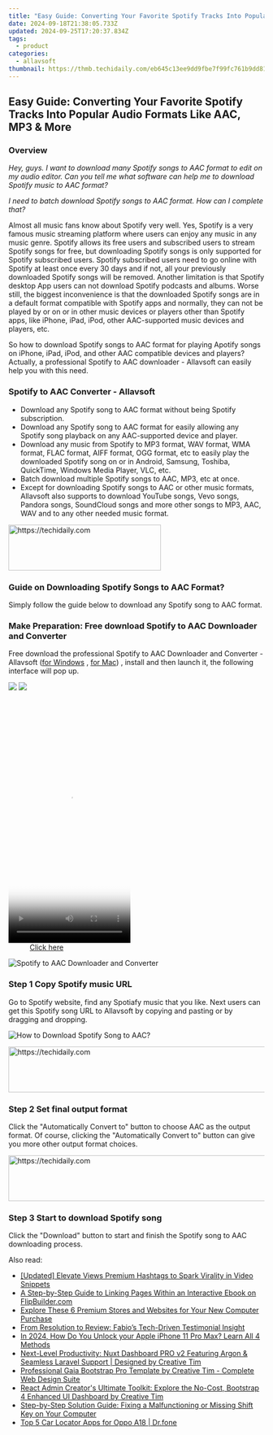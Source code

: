 ```yaml
---
title: "Easy Guide: Converting Your Favorite Spotify Tracks Into Popular Audio Formats Like AAC, MP3 & More"
date: 2024-09-18T21:38:05.733Z
updated: 2024-09-25T17:20:37.834Z
tags:
  - product
categories:
  - allavsoft
thumbnail: https://thmb.techidaily.com/eb645c13ee9dd9fbe7f99fc761b9dd81222823674663074f051eaef5c591591c.jpg
---
```


## Easy Guide: Converting Your Favorite Spotify Tracks Into Popular Audio Formats Like AAC, MP3 & More

### Overview

_Hey, guys. I want to download many Spotify songs to AAC format to edit on my audio editor. Can you tell me what software can help me to download Spotify music to AAC format?_

_I need to batch download Spotify songs to AAC format. How can I complete that?_

Almost all music fans know about Spotify very well. Yes, Spotify is a very famous music streaming platform where users can enjoy any music in any music genre. Spotify allows its free users and subscribed users to stream Spotify songs for free, but downloading Spotify songs is only supported for Spotify subscribed users. Spotify subscribed users need to go online with Spotify at least once every 30 days and if not, all your previously downloaded Spotify songs will be removed. Another limitation is that Spotify desktop App users can not download Spotify podcasts and albums. Worse still, the biggest inconvenience is that the downloaded Spotify songs are in a default format compatible with Spotify apps and normally, they can not be played by or on or in other music devices or players other than Spotify apps, like iPhone, iPad, iPod, other AAC-supported music devices and players, etc.

So how to download Spotify songs to AAC format for playing Apotify songs on iPhone, iPad, iPod, and other AAC compatible devices and players? Actually, a professional Spotify to AAC downloader - Allavsoft can easily help you with this need.

### Spotify to AAC Converter - Allavsoft

* Download any Spotify song to AAC format without being Spotify subscription.
* Download any Spotify song to AAC format for easily allowing any Spotify song playback on any AAC-supported device and player.
* Download any music from Spotify to MP3 format, WAV format, WMA format, FLAC format, AIFF format, OGG format, etc to easily play the downloaded Spotify song on or in Android, Samsung, Toshiba, QuickTime, Windows Media Player, VLC, etc.
* Batch download multiple Spotify songs to AAC, MP3, etc at once.
* Except for downloading Spotify songs to AAC or other music formats, Allavsoft also supports to download YouTube songs, Vevo songs, Pandora songs, SoundCloud songs and more other songs to MP3, AAC, WAV and to any other needed music format.

<!-- affiliate ads begin -->
<a href="https://25home.pxf.io/c/5597632/2148646/16836" target="_top" id="2148646">
  <img src="//a.impactradius-go.com/display-ad/16836-2148646" border="0" alt="https://techidaily.com" width="300" height="90"/>
</a>
<img height="0" width="0" src="https://25home.pxf.io/i/5597632/2148646/16836" style="position:absolute;visibility:hidden;" border="0" />
<!-- affiliate ads end -->

### Guide on Downloading Spotify Songs to AAC Format?

Simply follow the guide below to download any Spotify song to AAC format.

### Make Preparation: Free download Spotify to AAC Downloader and Converter

Free download the professional Spotify to AAC Downloader and Converter - Allavsoft ([for Windows](https://tools.techidaily.com/allavsoft/products/) , [for Mac](https://tools.techidaily.com/allavsoft/products/)) , install and then launch it, the following interface will pop up.

[![](https://www.allavsoft.com/how-to/../images/how-to/free-download-win.jpg)](https://tools.techidaily.com/allavsoft/products/) [![](https://www.allavsoft.com/how-to/../images/how-to/free-download-mac.jpg)](https://tools.techidaily.com/allavsoft/products/)

<!-- affiliate ads begin -->
<span id="1770544">
					<video width="240" height="480" style="cursor:pointer"
           poster="//a.impactradius-go.com/display-clicktoplayimage/1770544.png"
           onclick="if(!this.playClicked){this.play();this.setAttribute('controls',true);this.playClicked=true;}">
	   <source src="//a.impactradius-go.com/display-ad/20702-1770544">
	   <img src="//a.impactradius-go.com/display-clicktoplayimage/1770544.png" style="border: none; height: 100%; width: 100%; object-fit: contain">
	</video>
	<div style="width:150px;text-align:center"><a href="javascript:window.open(decodeURIComponent('https%3A%2F%2Ftokenmetrics.sjv.io%2Fc%2F5597632%2F1770544%2F20702'), '_blank');void(0);">Click here</a></div>
</span>
<img height="0" width="0" src="https://imp.pxf.io/i/5597632/1770544/20702" style="position:absolute;visibility:hidden;" border="0" />
<!-- affiliate ads end -->

![Spotify to AAC Downloader and Converter](https://www.allavsoft.com/how-to/../images/allavsoft/screen-shot-600.jpg)

### Step 1 Copy Spotify music URL

Go to Spotify website, find any Spotiafy music that you like. Next users can get this Spotify song URL to Allavsoft by copying and pasting or by dragging and dropping.

![How to Download Spotify Song to AAC?](https://www.allavsoft.com/how-to/../images/how-to/download-rtmp-video/download-rtmp-video.jpg)

<!-- affiliate ads begin -->
<a href="https://ephamedtechinc.pxf.io/c/5597632/2137209/26400" target="_top" id="2137209">
  <img src="//a.impactradius-go.com/display-ad/26400-2137209" border="0" alt="https://techidaily.com" width="728" height="90"/>
</a>
<img height="0" width="0" src="https://ephamedtechinc.pxf.io/i/5597632/2137209/26400" style="position:absolute;visibility:hidden;" border="0" />
<!-- affiliate ads end -->

### Step 2 Set final output format

Click the "Automatically Convert to" button to choose AAC as the output format. Of course, clicking the "Automatically Convert to" button can give you more other output format choices.

<!-- affiliate ads begin -->
<a href="https://appsumo.8odi.net/c/5597632/2082533/7443" target="_top" id="2082533">
  <img src="//a.impactradius-go.com/display-ad/7443-2082533" border="0" alt="https://techidaily.com" width="728" height="90"/>
</a>
<img height="0" width="0" src="https://appsumo.8odi.net/i/5597632/2082533/7443" style="position:absolute;visibility:hidden;" border="0" />
<!-- affiliate ads end -->

### Step 3 Start to download Spotify song

Click the "Download" button to start and finish the Spotify song to AAC downloading process.

<ins class="adsbygoogle"
     style="display:block"
     data-ad-format="autorelaxed"
     data-ad-client="ca-pub-7571918770474297"
     data-ad-slot="1223367746"></ins>

<ins class="adsbygoogle"
     style="display:block"
     data-ad-client="ca-pub-7571918770474297"
     data-ad-slot="8358498916"
     data-ad-format="auto"
     data-full-width-responsive="true"></ins>

<span class="atpl-alsoreadstyle">Also read:</span>
<div><ul>
<li><a href="https://youtube-clips.techidaily.com/updated-elevate-views-premium-hashtags-to-spark-virality-in-video-snippets/"><u>[Updated] Elevate Views Premium Hashtags to Spark Virality in Video Snippets</u></a></li>
<li><a href="https://fox-ssl.techidaily.com/a-step-by-step-guide-to-linking-pages-within-an-interactive-ebook-on-flipbuildercom/"><u>A Step-by-Step Guide to Linking Pages Within an Interactive Ebook on FlipBuilder.com</u></a></li>
<li><a href="https://buynow-reviews.techidaily.com/explore-these-6-premium-stores-and-websites-for-your-new-computer-purchase/"><u>Explore These 6 Premium Stores and Websites for Your New Computer Purchase</u></a></li>
<li><a href="https://data-wizards.techidaily.com/from-resolution-to-review-fabios-tech-driven-testimonial-insight/"><u>From Resolution to Review: Fabio’s Tech-Driven Testimonial Insight</u></a></li>
<li><a href="https://ios-unlock.techidaily.com/in-2024-how-do-you-unlock-your-apple-iphone-11-pro-max-learn-all-4-methods-by-drfone-ios/"><u>In 2024, How Do You Unlock your Apple iPhone 11 Pro Max? Learn All 4 Methods</u></a></li>
<li><a href="https://fox-ssl.techidaily.com/next-level-productivity-nuxt-dashboard-pro-v2-featuring-argon-and-seamless-laravel-support-designed-by-creative-tim/"><u>Next-Level Productivity: Nuxt Dashboard PRO v2 Featuring Argon & Seamless Laravel Support | Designed by Creative Tim</u></a></li>
<li><a href="https://fox-ssl.techidaily.com/professional-gaia-bootstrap-pro-template-by-creative-tim-complete-web-design-suite/"><u>Professional Gaia Bootstrap Pro Template by Creative Tim - Complete Web Design Suite</u></a></li>
<li><a href="https://fox-ssl.techidaily.com/react-admin-creators-ultimate-toolkit-explore-the-no-cost-bootstrap-4-enhanced-ui-dashboard-by-creative-tim/"><u>React Admin Creator's Ultimate Toolkit: Explore the No-Cost, Bootstrap 4 Enhanced UI Dashboard by Creative Tim</u></a></li>
<li><a href="https://common-error.techidaily.com/step-by-step-solution-guide-fixing-a-malfunctioning-or-missing-shift-key-on-your-computer/"><u>Step-by-Step Solution Guide: Fixing a Malfunctioning or Missing Shift Key on Your Computer</u></a></li>
<li><a href="https://android-location-track.techidaily.com/top-5-car-locator-apps-for-oppo-a18-drfone-by-drfone-virtual-android/"><u>Top 5 Car Locator Apps for Oppo A18 | Dr.fone</u></a></li>
</ul></div>

